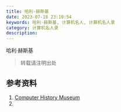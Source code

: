 ```yaml
---
title: 哈利·赫斯基
date: 2023-07-18 23:10:54
keywords: 哈利·赫斯基, 计算机名人, 计算机名人录
category: 计算机名人录
description:  
---
```


哈利·赫斯基

> 转载请注明出处

## 参考资料

1. [Computer History Museum](https://www.computerhistory.org/)
1. []()

